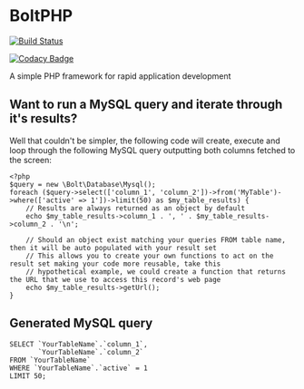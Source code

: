BoltPHP
================

[![Build Status](https://travis-ci.org/aran112000/BoltPHP.svg?branch=dev)](https://travis-ci.org/aran112000/BoltPHP)

[![Codacy Badge](https://www.codacy.com/project/badge/ce03c9f6e91b4c3a86579ae39fccfacd)](https://www.codacy.com/public/cdtreeks/BoltPHP)

A simple PHP framework for rapid application development

## Want to run a MySQL query and iterate through it's results? ##
Well that couldn't be simpler, the following code will create, execute and loop through the following MySQL query outputting both columns fetched to the screen:

```
<?php
$query = new \Bolt\Database\Mysql();
foreach ($query->select(['column_1', 'column_2'])->from('MyTable')->where(['active' => 1'])->limit(50) as $my_table_results) {
    // Results are always returned as an object by default
    echo $my_table_results->column_1 . ', ' . $my_table_results->column_2 . '\n';

    // Should an object exist matching your queries FROM table name, then it will be auto populated with your result set
    // This allows you to create your own functions to act on the result set making your code more reusable, take this
    // hypothetical example, we could create a function that returns the URL that we use to access this record's web page
    echo $my_table_results->getUrl();
}
```

## Generated MySQL query ##
```
SELECT `YourTableName`.`column_1`,
       `YourTableName`.`column_2`
FROM `YourTableName`
WHERE `YourTableName`.`active` = 1
LIMIT 50;
```
